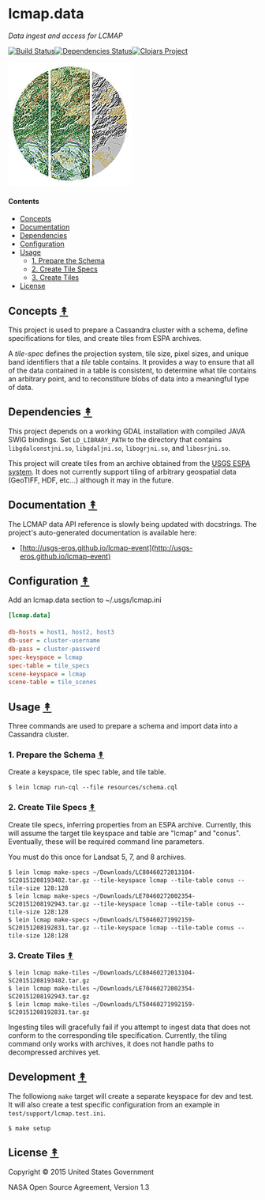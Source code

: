 # lcmap.data

*Data ingest and access for LCMAP*


[![Build Status][travis-badge]][travis][![Dependencies Status][deps-badge]][deps][![Clojars Project][clojars-badge]][clojars]

[![LCMAP open source project logo][lcmap-logo]][lcmap-logo-large]


#### Contents

* [Concepts](#concepts-)
* [Documentation](#documentation-)
* [Dependencies](#dependencies-)
* [Configuration](#configuration-)
* [Usage](#usage-)
  * [1. Prepare the Schema](#1-prepare-the-schema-)
  * [2. Create Tile Specs](#2-create-tile-specs-)
  * [3. Create Tiles](#3-create-tiles-)
* [License](#license-)


## Concepts [&#x219F;](#contents)

This project is used to prepare a Cassandra cluster with a schema, define
specifications for tiles, and create tiles from ESPA archives.

A _tile-spec_ defines the projection system, tile size, pixel sizes, and unique
band identifiers that a _tile_ table contains. It provides a way to ensure that
all of the data contained in a table is consistent, to determine what tile
contains an arbitrary point, and to reconstiture blobs of data into a meaningful
type of data.


## Dependencies [&#x219F;](#contents)

This project depends on a working GDAL installation with compiled JAVA SWIG
bindings. Set `LD_LIBRARY_PATH` to the directory that contains
`libgdalconstjni.so`, `libgdaljni.so`, `libogrjni.so`, and `libosrjni.so`.

This project will create tiles from an archive obtained from the
[USGS ESPA system](http://espa.cr.usgs.gov/). It does not currently support
tiling of arbitrary geospatial data (GeoTIFF, HDF, etc...) although it may in the
future.


## Documentation [&#x219F;](#contents)

The LCMAP data API reference is slowly being updated with docstrings.
The project's auto-generated documentation is available here:

* [http://usgs-eros.github.io/lcmap-event](http://usgs-eros.github.io/lcmap-event)


## Configuration [&#x219F;](#contents)

Add an lcmap.data section to ~/.usgs/lcmap.ini

```ini
[lcmap.data]

db-hosts = host1, host2, host3
db-user = cluster-username
db-pass = cluster-password
spec-keyspace = lcmap
spec-table = tile_specs
scene-keyspace = lcmap
scene-table = tile_scenes
```


## Usage [&#x219F;](#contents)

Three commands are used to prepare a schema and import data into a Cassandra
cluster.


### 1. Prepare the Schema [&#x219F;](#contents)

Create a keyspace, tile spec table, and tile table.

```
$ lein lcmap run-cql --file resources/schema.cql
```


### 2. Create Tile Specs [&#x219F;](#contents)

Create tile specs, inferring properties from an ESPA archive. Currently,
this will assume the target tile keyspace and table are "lcmap" and "conus".
Eventually, these will be required command line parameters.

You must do this once for Landsat 5, 7, and 8 archives.

```
$ lein lcmap make-specs ~/Downloads/LC80460272013104-SC20151208193402.tar.gz --tile-keyspace lcmap --tile-table conus --tile-size 128:128
$ lein lcmap make-specs ~/Downloads/LE70460272002354-SC20151208192943.tar.gz --tile-keyspace lcmap --tile-table conus --tile-size 128:128
$ lein lcmap make-specs ~/Downloads/LT50460271992159-SC20151208192831.tar.gz --tile-keyspace lcmap --tile-table conus --tile-size 128:128
```


### 3. Create Tiles [&#x219F;](#contents)

```
$ lein lcmap make-tiles ~/Downloads/LC80460272013104-SC20151208193402.tar.gz
$ lein lcmap make-tiles ~/Downloads/LE70460272002354-SC20151208192943.tar.gz
$ lein lcmap make-tiles ~/Downloads/LT50460271992159-SC20151208192831.tar.gz
```

Ingesting tiles will gracefully fail if you attempt to ingest data that does not
conform to the corresponding tile specification. Currently, the tiling command
only works with archives, it does not handle paths to decompressed archives yet.


## Development [&#x219F;](#contents)

The followiong `make` target will create a separate keyspace for dev and test. It
will also create a test specific configuration from an example in
`test/support/lcmap.test.ini`.

```
$ make setup
```


## License [&#x219F;](#contents)

Copyright © 2015 United States Government

NASA Open Source Agreement, Version 1.3


<!-- Named page links below: /-->

[travis]: https://travis-ci.org/USGS-EROS/lcmap-data
[travis-badge]: https://travis-ci.org/USGS-EROS/lcmap-data.png?branch=master
[deps]: http://jarkeeper.com/usgs-eros/lcmap-data
[deps-badge]: http://jarkeeper.com/usgs-eros/lcmap-data/status.svg
[lcmap-logo]: https://raw.githubusercontent.com/USGS-EROS/lcmap-system/master/resources/images/lcmap-logo-1-250px.png
[lcmap-logo-large]: https://raw.githubusercontent.com/USGS-EROS/lcmap-system/master/resources/images/lcmap-logo-1-1000px.png
[clojars]: https://clojars.org/gov.usgs.eros/lcmap-data
[clojars-badge]: https://img.shields.io/clojars/v/gov.usgs.eros/lcmap-data.svg
[tag-badge]: https://img.shields.io/github/tag/usgs-eros/lcmap-data.svg?maxAge=2592000
[tag]: https://github.com/usgs-eros/lcmap-data/tags

